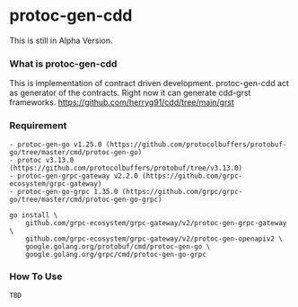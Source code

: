 # protoc-gen-cdd
This is still in Alpha Version.

### What is protoc-gen-cdd
This is implementation of contract driven development. protoc-gen-cdd act as generator of the contracts. Right now it can generate cdd-grst frameworks. https://github.com/herryg91/cdd/tree/main/grst

### Requirement
```
- protoc-gen-go v1.25.0 (https://github.com/protocolbuffers/protobuf-go/tree/master/cmd/protoc-gen-go)
- protoc v3.13.0 (https://github.com/protocolbuffers/protobuf/tree/v3.13.0)
- protoc-gen-grpc-gateway v2.2.0 (https://github.com/grpc-ecosystem/grpc-gateway)
- protoc-gen-go-grpc 1.35.0 (https://github.com/grpc/grpc-go/tree/master/cmd/protoc-gen-go-grpc)

go install \
    github.com/grpc-ecosystem/grpc-gateway/v2/protoc-gen-grpc-gateway \
    github.com/grpc-ecosystem/grpc-gateway/v2/protoc-gen-openapiv2 \
    google.golang.org/protobuf/cmd/protoc-gen-go \
    google.golang.org/grpc/cmd/protoc-gen-go-grpc
```

### How To Use
```
TBD
```
